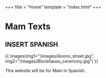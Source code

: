 +++
title = "Home"
template = "index.html"
+++

# Mam Texts

## INSERT SPANISH

{{ images(img1="/images/Anono_street.jpg", img2="/images/Blockhauss_ceremony.jpg") }}

This website will be for Mam in Spanish. 


